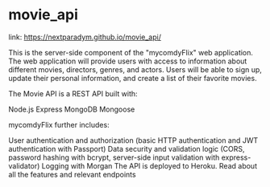 # movie_api

link: https://nextparadym.github.io/movie_api/

This is the server-side component of the "mycomdyFlix" web application. The web application will provide users with access to information about different movies, directors, genres, and actors. Users will be able to sign up, update their personal information, and create a list of their favorite movies.

The Movie API is a REST API built with:

Node.js
Express
MongoDB
Mongoose

mycomdyFlix further includes:

User authentication and authorization (basic HTTP authentication and JWT authentication with Passport)
Data security and validation logic (CORS, password hashing with bcrypt, server-side input validation with express-validator)
Logging with Morgan
The API is deployed to Heroku. Read about all the features and relevant endpoints
